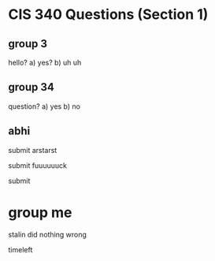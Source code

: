 # CIS 340 Questions (Section 1)

## group 3

hello?
a) yes?
b) uh uh

## group 34

question?
a) yes
b) no

## abhi
submit arstarst

submit fuuuuuuck

submit <h1>group me</h1> stalin did nothing wrong

timeleft

